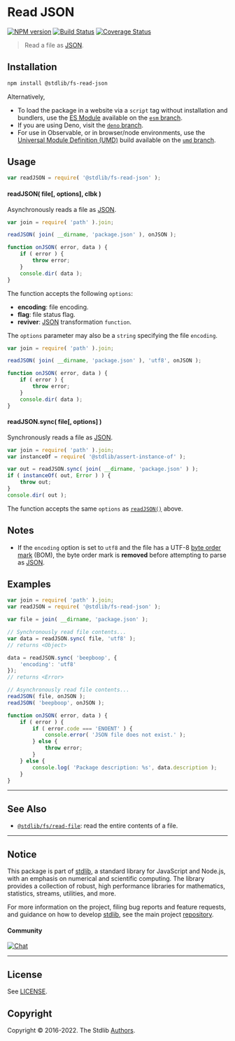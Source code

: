 <!--

@license Apache-2.0

Copyright (c) 2018 The Stdlib Authors.

Licensed under the Apache License, Version 2.0 (the "License");
you may not use this file except in compliance with the License.
You may obtain a copy of the License at

   http://www.apache.org/licenses/LICENSE-2.0

Unless required by applicable law or agreed to in writing, software
distributed under the License is distributed on an "AS IS" BASIS,
WITHOUT WARRANTIES OR CONDITIONS OF ANY KIND, either express or implied.
See the License for the specific language governing permissions and
limitations under the License.

-->

# Read JSON

[![NPM version][npm-image]][npm-url] [![Build Status][test-image]][test-url] [![Coverage Status][coverage-image]][coverage-url] <!-- [![dependencies][dependencies-image]][dependencies-url] -->

> Read a file as [JSON][json].

<section class="installation">

## Installation

```bash
npm install @stdlib/fs-read-json
```

Alternatively,

-   To load the package in a website via a `script` tag without installation and bundlers, use the [ES Module][es-module] available on the [`esm` branch][esm-url].
-   If you are using Deno, visit the [`deno` branch][deno-url].
-   For use in Observable, or in browser/node environments, use the [Universal Module Definition (UMD)][umd] build available on the [`umd` branch][umd-url].

</section>

<section class="usage">

## Usage

```javascript
var readJSON = require( '@stdlib/fs-read-json' );
```

<a name="read-json"></a>

#### readJSON( file\[, options], clbk )

Asynchronously reads a file as [JSON][json].

```javascript
var join = require( 'path' ).join;

readJSON( join( __dirname, 'package.json' ), onJSON );

function onJSON( error, data ) {
    if ( error ) {
        throw error;
    }
    console.dir( data );
}
```

The function accepts the following `options`:

-   **encoding**: file encoding.
-   **flag**: file status flag.
-   **reviver**: [JSON][json] transformation `function`.

The `options` parameter may also be a `string` specifying the file `encoding`.

```javascript
var join = require( 'path' ).join;

readJSON( join( __dirname, 'package.json' ), 'utf8', onJSON );

function onJSON( error, data ) {
    if ( error ) {
        throw error;
    }
    console.dir( data );
}
```

#### readJSON.sync( file\[, options] )

Synchronously reads a file as [JSON][json].

```javascript
var join = require( 'path' ).join;
var instanceOf = require( '@stdlib/assert-instance-of' );

var out = readJSON.sync( join( __dirname, 'package.json' ) );
if ( instanceOf( out, Error ) ) {
    throw out;
}
console.dir( out );
```

The function accepts the same `options` as [`readJSON()`](#read-json) above.

</section>

<!-- /.usage -->

<section class="notes">

## Notes

-   If the `encoding` option is set to `utf8` and the file has a UTF-8 [byte order mark][bom] (BOM), the byte order mark is **removed** before attempting to parse as [JSON][json].

</section>

<!-- /.notes -->

<section class="examples">

## Examples

<!-- eslint no-undef: "error" -->

```javascript
var join = require( 'path' ).join;
var readJSON = require( '@stdlib/fs-read-json' );

var file = join( __dirname, 'package.json' );

// Synchronously read file contents...
var data = readJSON.sync( file, 'utf8' );
// returns <Object>

data = readJSON.sync( 'beepboop', {
    'encoding': 'utf8'
});
// returns <Error>

// Asynchronously read file contents...
readJSON( file, onJSON );
readJSON( 'beepboop', onJSON );

function onJSON( error, data ) {
    if ( error ) {
        if ( error.code === 'ENOENT' ) {
            console.error( 'JSON file does not exist.' );
        } else {
            throw error;
        }
    } else {
        console.log( 'Package description: %s', data.description );
    }
}
```

</section>

<!-- /.examples -->

<!-- Section for related `stdlib` packages. Do not manually edit this section, as it is automatically populated. -->

<section class="related">

* * *

## See Also

-   <span class="package-name">[`@stdlib/fs/read-file`][@stdlib/fs/read-file]</span><span class="delimiter">: </span><span class="description">read the entire contents of a file.</span>

</section>

<!-- /.related -->

<!-- Section for all links. Make sure to keep an empty line after the `section` element and another before the `/section` close. -->


<section class="main-repo" >

* * *

## Notice

This package is part of [stdlib][stdlib], a standard library for JavaScript and Node.js, with an emphasis on numerical and scientific computing. The library provides a collection of robust, high performance libraries for mathematics, statistics, streams, utilities, and more.

For more information on the project, filing bug reports and feature requests, and guidance on how to develop [stdlib][stdlib], see the main project [repository][stdlib].

#### Community

[![Chat][chat-image]][chat-url]

---

## License

See [LICENSE][stdlib-license].


## Copyright

Copyright &copy; 2016-2022. The Stdlib [Authors][stdlib-authors].

</section>

<!-- /.stdlib -->

<!-- Section for all links. Make sure to keep an empty line after the `section` element and another before the `/section` close. -->

<section class="links">

[npm-image]: http://img.shields.io/npm/v/@stdlib/fs-read-json.svg
[npm-url]: https://npmjs.org/package/@stdlib/fs-read-json

[test-image]: https://github.com/stdlib-js/fs-read-json/actions/workflows/test.yml/badge.svg?branch=main
[test-url]: https://github.com/stdlib-js/fs-read-json/actions/workflows/test.yml?query=branch:main

[coverage-image]: https://img.shields.io/codecov/c/github/stdlib-js/fs-read-json/main.svg
[coverage-url]: https://codecov.io/github/stdlib-js/fs-read-json?branch=main

<!--

[dependencies-image]: https://img.shields.io/david/stdlib-js/fs-read-json.svg
[dependencies-url]: https://david-dm.org/stdlib-js/fs-read-json/main

-->

[umd]: https://github.com/umdjs/umd
[es-module]: https://developer.mozilla.org/en-US/docs/Web/JavaScript/Guide/Modules

[deno-url]: https://github.com/stdlib-js/fs-read-json/tree/deno
[umd-url]: https://github.com/stdlib-js/fs-read-json/tree/umd
[esm-url]: https://github.com/stdlib-js/fs-read-json/tree/esm

[chat-image]: https://img.shields.io/gitter/room/stdlib-js/stdlib.svg
[chat-url]: https://gitter.im/stdlib-js/stdlib/

[stdlib]: https://github.com/stdlib-js/stdlib

[stdlib-authors]: https://github.com/stdlib-js/stdlib/graphs/contributors

[stdlib-license]: https://raw.githubusercontent.com/stdlib-js/fs-read-json/main/LICENSE

[json]: http://www.json.org/

[bom]: https://en.wikipedia.org/wiki/Byte_order_mark

<!-- <related-links> -->

[@stdlib/fs/read-file]: https://github.com/stdlib-js/fs-read-file

<!-- </related-links> -->

</section>

<!-- /.links -->
